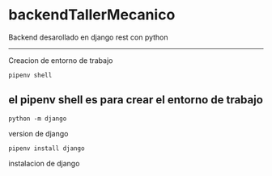 # backendTallerMecanico
Backend desarollado en django rest con python

---
Creacion de entorno de trabajo
~~~
pipenv shell
~~~
el pipenv shell es para crear el entorno de trabajo
---
~~~
python -m django
~~~
version de django

~~~
pipenv install django
~~~
instalacion de django
